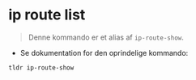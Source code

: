 # ip route list

> Denne kommando er et alias af `ip-route-show`.

- Se dokumentation for den oprindelige kommando:

`tldr ip-route-show`
